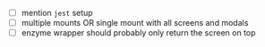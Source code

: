 - [ ] mention `jest` setup
- [ ] multiple mounts OR single mount with all screens and modals
- [ ] enzyme wrapper should probably only return the screen on top
